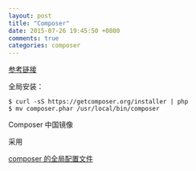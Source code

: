```yaml
---
layout: post
title: "Composer"
date: 2015-07-26 19:45:50 +0800
comments: true
categories: composer
---
```

[参考链接](http://www.phpcomposer.com/composer-the-new-age-of-dependency-manager-for-php/)

全局安装：

	$ curl -sS https://getcomposer.org/installer | php
	$ mv composer.phar /usr/local/bin/composer

Composer 中国镜像

采用

 [composer 的全局配置文件](http://pkg.phpcomposer.com/)